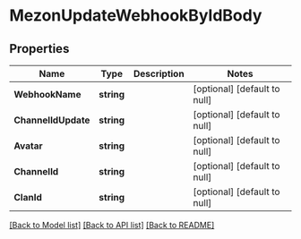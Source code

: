 # MezonUpdateWebhookByIdBody

## Properties
Name | Type | Description | Notes
------------ | ------------- | ------------- | -------------
**WebhookName** | **string** |  | [optional] [default to null]
**ChannelIdUpdate** | **string** |  | [optional] [default to null]
**Avatar** | **string** |  | [optional] [default to null]
**ChannelId** | **string** |  | [optional] [default to null]
**ClanId** | **string** |  | [optional] [default to null]

[[Back to Model list]](../README.md#documentation-for-models) [[Back to API list]](../README.md#documentation-for-api-endpoints) [[Back to README]](../README.md)


